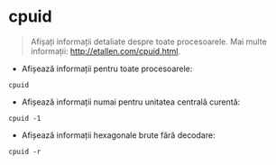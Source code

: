 # cpuid

> Afișați informații detaliate despre toate procesoarele.
> Mai multe informații: <http://etallen.com/cpuid.html>.

- Afișează informații pentru toate procesoarele:

`cpuid`

- Afișează informații numai pentru unitatea centrală curentă:

`cpuid -1`

- Afișează informații hexagonale brute fără decodare:

`cpuid -r`

